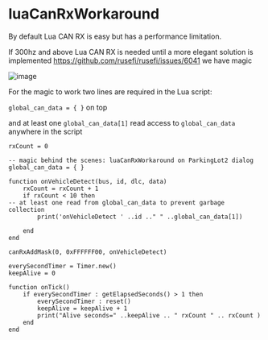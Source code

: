 # luaCanRxWorkaround

By default Lua CAN RX is easy but has a performance limitation.

If 300hz and above Lua CAN RX is needed until a more elegant solution is implemented https://github.com/rusefi/rusefi/issues/6041 we have magic 

![image](https://github.com/rusefi/rusefi/assets/48498823/fe140c28-b832-4831-9282-d0692dca9269)

For the magic to work two lines are required in the Lua script:

``global_can_data = { }`` on top

and at least one ``global_can_data[1]`` read access to ``global_can_data`` anywhere in the script

```language=lua
rxCount = 0

-- magic behind the scenes: luaCanRxWorkaround on ParkingLot2 dialog
global_can_data = { }

function onVehicleDetect(bus, id, dlc, data)
	rxCount = rxCount + 1
	if rxCount < 10 then
-- at least one read from global_can_data to prevent garbage collection
		print('onVehicleDetect ' ..id .." " ..global_can_data[1])

	end
end

canRxAddMask(0, 0xFFFFFF00, onVehicleDetect)

everySecondTimer = Timer.new()
keepAlive = 0

function onTick()
	if everySecondTimer : getElapsedSeconds() > 1 then
		everySecondTimer : reset()
		keepAlive = keepAlive + 1
		print("Alive seconds=" ..keepAlive .. " rxCount " .. rxCount )
	end
end
```

